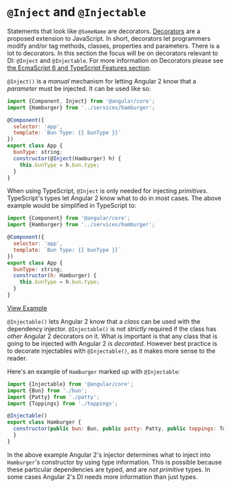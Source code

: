 # `@Inject` and `@Injectable`

Statements that look like `@SomeName` are decorators.  [Decorators][decorators] 
are a proposed extension to JavaScript.  In short, decorators let programmers 
modify and/or tag methods, classes, properties and parameters.  There is a lot
to decorators. In this section the focus will be on decorators relevant to DI:
`@Inject` and `@Injectable`.  For more information on Decorators
please see [the EcmaScript 6 and TypeScript Features section](../../features/README.md).

`@Inject()` is a _manual_ mechanism for letting Angular 2 know that a 
_parameter_ must be injected.  It can be used like so:
 
```js
import {Component, Inject} from '@angular/core';
import {Hamburger} from '../services/hamburger';

@Component({
  selector: 'app',
  template: `Bun Type: {{ bunType }}`
})
export class App {
  bunType: string;
  constructor(@Inject(Hamburger) h) {
    this.bunType = h.bun.type;
  }
}
```
 
When using TypeScript, `@Inject` is only needed for injecting _primitives_.
TypeScript's types let Angular 2 know what to do in most cases.  The above
example would be simplified in TypeScript to:
 
```js
import {Component} from '@angular/core';
import {Hamburger} from '../services/hamburger';

@Component({
  selector: 'app',
  template: `Bun Type: {{ bunType }}`
})
export class App {
  bunType: string;
  constructor(h: Hamburger) {
    this.bunType = h.bun.type;
  }
}
```
[View Example][plunkBurger1]


`@Injectable()` lets Angular 2 know that a _class_ can be used with the 
dependency injector.  `@Injectable()` is not _strictly_ required if the class 
has _other_ Angular 2 decorators on it.  What is important is that any class 
that is going to be injected with Angular 2 _is decorated_.  However best
practice is to decorate injectables with `@Injectable()`, as it makes more
sense to the reader.

Here's an example of `Hamburger` marked up with `@Injectable`:

```js
import {Injectable} from '@angular/core';
import {Bun} from './bun';
import {Patty} from './patty';
import {Toppings} from './toppings';

@Injectable()
export class Hamburger {
  constructor(public bun: Bun, public patty: Patty, public toppings: Toppings) {
  }
}
```

In the above example Angular 2's injector determines what to inject into
`Hamburger`'s constructor by using type information.  This is possible because
these particular dependencies are typed, and are _not primitive_ types.
In some cases Angular 2's DI needs more information than just types.


[decorators]: http://blog.wolksoftware.com/decorators-reflection-javascript-typescript "ES Decorators Explained"
[plunkBurger1]: https://plnkr.co/edit/Nl0Byirxj3RhbDVWCz3l "Hamburger DI Demo"
